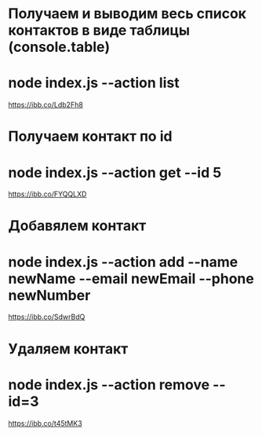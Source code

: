<!-- --------------------------------------------- -->

# Получаем и выводим весь список контактов в виде таблицы (console.table)

# node index.js --action list

https://ibb.co/Ldb2Fh8

<!-- --------------------------------------------- -->

# Получаем контакт по id

# node index.js --action get --id 5

https://ibb.co/FYQQLXD

<!-- --------------------------------------------- -->

# Добавялем контакт

# node index.js --action add --name newName --email newEmail --phone newNumber

https://ibb.co/SdwrBdQ

<!-- --------------------------------------------- -->

# Удаляем контакт

# node index.js --action remove --id=3

https://ibb.co/t45tMK3

<!-- --------------------------------------------- -->
